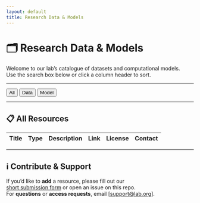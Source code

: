 ```yaml
---
layout: default
title: Research Data & Models
---
```


# 🗂 Research Data & Models

Welcome to our lab’s catalogue of datasets and computational models.  
Use the search box below or click a column header to sort.

---

<!-- 1) Expose your YAML data as a JS variable -->
<script>
  const RESOURCES = {{ site.data.resources | jsonify }};
</script>

<!-- 2) (Optional) Add simple filter buttons for “Data” / “Model” / “All” -->
<p>
  <button id="filter-all">All</button>
  <button id="filter-data">Data</button>
  <button id="filter-model">Model</button>
</p>

---

## 📋 All Resources

<table id="resource-table">
  <thead>
    <tr>
      <th>Title</th>
      <th>Type</th>
      <th>Description</th>
      <th>Link</th>
      <th>License</th>
      <th>Contact</th>
    </tr>
  </thead>
  <tbody>
    <!-- JavaScript will fill this in -->
  </tbody>
</table>

---

## ℹ️ Contribute & Support

If you’d like to **add** a resource, please fill out our  
[short submission form](https://forms.gle/…) or open an issue on this repo.  
For **questions** or **access requests**, email [support@lab.org].

<!-- 3) Include DataTables JS/CSS and a small script to build+filter the table -->

<link rel="stylesheet" href="https://cdn.datatables.net/1.13.4/css/jquery.dataTables.min.css">
<script src="https://code.jquery.com/jquery-3.6.0.min.js"></script>
<script src="https://cdn.datatables.net/1.13.4/js/jquery.dataTables.min.js"></script>

<script>
$(document).ready(function() {
  // Populate <tbody> from RESOURCES
  let $tbody = $('#resource-table tbody');
  RESOURCES.forEach(r => {
    let contactCell = r.contact ? r.contact : '—';
    let row = `<tr>
      <td><a href="${r.link}">${r.title}</a></td>
      <td>${r.type}</td>
      <td>${r.description}</td>
      <td><a href="${r.link}">Download</a></td>
      <td>${r.license}</td>
      <td>${contactCell}</td>
    </tr>`;
    $tbody.append(row);
  });

  // Initialize DataTables
  let table = $('#resource-table').DataTable({
    paging:   false,
    info:     false,
    searching: true,
    order:    []
  });

  // Button handlers for “All / Data / Model”
  $('#filter-all').on('click', function() {
    table.column(1).search('').draw();
  });
  $('#filter-data').on('click', function() {
    table.column(1).search('data', false, true).draw();
  });
  $('#filter-model').on('click', function() {
    table.column(1).search('model', false, true).draw();
  });
});
</script>